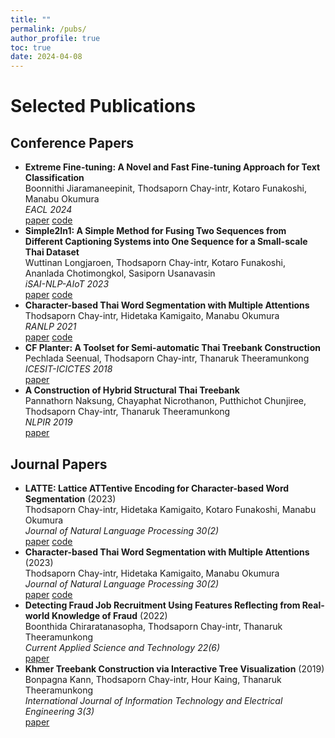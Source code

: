 ```yaml
---
title: ""
permalink: /pubs/
author_profile: true
toc: true
date: 2024-04-08
---
```


# Selected Publications

## Conference Papers
- **Extreme Fine-tuning: A Novel and Fast Fine-tuning Approach for Text Classification** <br> Boonnithi Jiaramaneepinit, Thodsaporn Chay-intr, Kotaro Funakoshi, Manabu Okumura <br> *EACL 2024* <br> [paper](https://aclanthology.org/2024.eacl-short.32) [code](https://github.com/up-33/extreme-fine-tuning)
- **Simple2In1: A Simple Method for Fusing Two Sequences from Different Captioning Systems into One Sequence for a Small-scale Thai Dataset** <br> Wuttinan Longjaroen, Thodsaporn Chay-intr, Kotaro Funakoshi, Ananlada Chotimongkol, Sasiporn Usanavasin <br> *iSAI-NLP-AIoT 2023* <br> [paper](https://ieeexplore.ieee.org/document/10355030) [code](https://github.com/wuttinan-longjaroen/simple2in1)
- **Character-based Thai Word Segmentation with Multiple Attentions** <br>
Thodsaporn Chay-intr, Hidetaka Kamigaito, Manabu Okumura <br> *RANLP 2021* <br> [paper](https://aclanthology.org/2021.ranlp-1.31.pdf) [code](https://github.com/tchayintr/thwcc-attn)
- **CF Planter: A Toolset for Semi-automatic Thai Treebank Construction** <br> Pechlada Seenual, Thodsaporn Chay-intr, Thanaruk Theeramunkong <br> *ICESIT-ICICTES 2018* <br> [paper](https://ieeexplore.ieee.org/abstract/document/8442061)
- **A Construction of Hybrid Structural Thai Treebank** <br> Pannathorn Naksung, Chayaphat Nicrothanon, Putthichot Chunjiree, Thodsaporn Chay-intr, Thanaruk Theeramunkong <br> *NLPIR 2019* <br> [paper](https://dl.acm.org/doi/abs/10.1145/3342827.3342842)

## Journal Papers
- **LATTE: Lattice ATTentive Encoding for Character-based Word Segmentation** (2023) <br> Thodsaporn Chay-intr, Hidetaka Kamigaito, Kotaro Funakoshi, Manabu Okumura  <br> *Journal of Natural Language Processing 30(2)* <br> [paper](https://www.jstage.jst.go.jp/article/jnlp/30/2/30_456/_pdf/-char/en) [code](https://github.com/tchayintr/latte-ws)
- **Character-based Thai Word Segmentation with Multiple Attentions**  (2023) <br>
Thodsaporn Chay-intr, Hidetaka Kamigaito, Manabu Okumura <br> *Journal of Natural Language Processing 30(2)* <br> [paper](https://www.jstage.jst.go.jp/article/jnlp/30/2/30_372/_pdf/-char/en) [code](https://github.com/tchayintr/thwcc-attn)
- **Detecting Fraud Job Recruitment Using Features Reflecting from Real-world Knowledge of Fraud** (2022) <br> Boonthida Chiraratanasopha, Thodsaporn Chay-intr, Thanaruk Theeramunkong <br> *Current Applied Science and Technology 22(6)* <br> [paper](https://li01.tci-thaijo.org/index.php/cast/article/view/254033/173746)
- **Khmer Treebank Construction via Interactive Tree Visualization** (2019) <br> Bonpagna Kann, Thodsaporn Chay-intr, Hour Kaing, Thanaruk Theeramunkong <br> *International Journal of Information Technology and Electrical Engineering
3(3)* <br> [paper](https://jurnal.ugm.ac.id/ijitee/article/view/48545)
